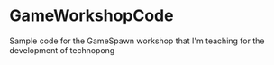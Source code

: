 GameWorkshopCode
================

Sample code for the GameSpawn workshop that I'm teaching for the development of technopong
